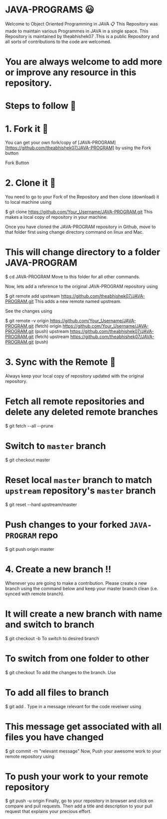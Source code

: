 # JAVA-PROGRAMS :smiley:
Welcome to Object Oriented Programming in JAVA 📋
This Repository was made to maintain various Programmes in JAVA in a single space. This Repository is maintained by theabhishek07 .This is a public Repository and all sorts of contributions to the code are welcomed.
# You are always welcome to add more or improve any resource in this repository.

# Steps to follow 📜
# 1. Fork it 🍴
You can get your own fork/copy of [JAVA-PROGRAM][https://github.com/theabhishek07/JAVA-PROGRAM] by using the Fork button

Fork Button

# 2. Clone it 👥
You need to go to your Fork of the Repository and then clone (download) it to local machine using

$ git clone https://github.com/Your_Username/JAVA-PROGRAM.git
This makes a local copy of repository in your machine.

Once you have cloned the JAVA-PROGRAM repository in Github, move to that folder first using change directory command on linux and Mac.

# This will change directory to a folder JAVA-PROGRAM
$ cd JAVA-PROGRAM
Move to this folder for all other commands.

Now, lets add a reference to the original JAVA-PROGRAM repository using

$ git remote add upstream https://github.com/theabhishek07/JAVA-PROGRAM.git
This adds a new remote named upstream.

See the changes using

$ git remote -v
origin    https://github.com/Your_Username/JAVA-PROGRAM.git (fetch)
origin    https://github.com/Your_Username/JAVA-PROGRAM.git (push)
upstream  https://github.com/theabhishek07/JAVA-PROGRAM.git (fetch)
upstream  https://github.com/theabhishek07/JAVA-PROGRAM.git (push)

# 3. Sync with the Remote :arrows_counterclockwise:
Always keep your local copy of repository updated with the original repository.

# Fetch all remote repositories and delete any deleted remote branches
$ git fetch --all --prune

# Switch to `master` branch
$ git checkout master

# Reset local `master` branch to match `upstream` repository's `master` branch
$ git reset --hard upstream/master

# Push changes to your forked `JAVA-PROGRAM` repo
$ git push origin master

# 4. Create a new branch ‼️
Whenever you are going to make a contribution. Please create a new branch using the command below and keep your master branch clean (i.e. synced with remote branch).

# It will create a new branch with name <branchname> and switch to branch <branchname>
$ git checkout -b <branchname>
To switch to desired branch

# To switch from one folder to other
$ git checkout <branchname>
To add the changes to the branch. Use

# To add all files to branch
$ git add .
Type in a message relevant for the code reveiwer using

# This message get associated with all files you have changed
$ git commit -m "relevant message"
Now, Push your awesome work to your remote repository using

# To push your work to your remote repository
$ git push -u origin <branchname>
Finally, go to your repository in browser and click on compare and pull requests. Then add a title and description to your pull request that explains your precious effort.

